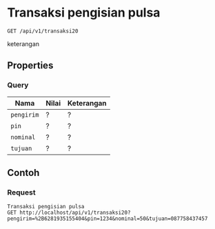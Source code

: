 # Transaksi pengisian pulsa
```http
GET /api/v1/transaksi20
```
keterangan
## Properties
### Query
Nama  | Nilai | Keterangan
--- | --- | ---
<code>pengirim</code> | ? | ?
<code>pin</code> | ? | ?
<code>nominal</code> | ? | ?
<code>tujuan</code> | ? | ?

## Contoh

### Request
```http
Transaksi pengisian pulsa
GET http://localhost/api/v1/transaksi20?pengirim=%2B6281935155404&pin=1234&nominal=50&tujuan=087758437457
```
